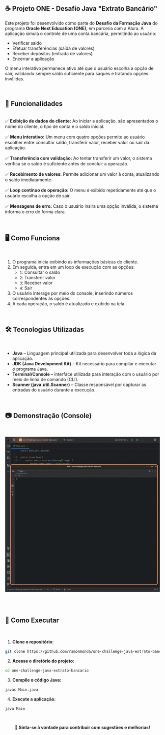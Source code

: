 ## ☕ Projeto ONE - Desafio Java "Extrato Bancário"

Este projeto foi desenvolvido como parte do **Desafio da Formação Java** do programa **Oracle Next Education (ONE)**, em parceria com a Alura. A aplicação simula o controle de uma conta bancária, permitindo ao usuário:

- Verificar saldo
- Efetuar transferências (saída de valores)
- Receber depósitos (entrada de valores)
- Encerrar a aplicação

O menu interativo permanece ativo até que o usuário escolha a opção de sair, validando sempre saldo suficiente para saques e tratando opções inválidas.

<br>

## 🚀 Funcionalidades

<br>
✅ <strong>Exibição de dados do cliente:</strong> Ao iniciar a aplicação, são apresentados o nome do cliente, o tipo de conta e o saldo inicial.<br><br>
✅ <strong>Menu interativo:</strong> Um menu com quatro opções permite ao usuário escolher entre consultar saldo, transferir valor, receber valor ou sair da aplicação.<br><br>
✅ <strong>Transferência com validação:</strong> Ao tentar transferir um valor, o sistema verifica se o saldo é suficiente antes de concluir a operação.<br><br>
✅ <strong>Recebimento de valores:</strong> Permite adicionar um valor à conta, atualizando o saldo imediatamente.<br><br>
✅ <strong>Loop contínuo de operação:</strong> O menu é exibido repetidamente até que o usuário escolha a opção de sair.<br><br>
✅ <strong>Mensagens de erro:</strong> Caso o usuário insira uma opção inválida, o sistema informa o erro de forma clara.<br><br>
<br>

## 🖥️ Como Funciona

<br>

1. O programa inicia exibindo as informações básicas do cliente.
2. Em seguida, entra em um loop de execução com as opções:
    - `1`: Consultar o saldo
    - `2`: Transferir valor
    - `3`: Receber valor
    - `4`: Sair
3. O usuário interage por meio do console, inserindo números correspondentes às opções.
4. A cada operação, o saldo é atualizado e exibido na tela.

<br>

## 🛠️ Tecnologias Utilizadas

<br>

- **Java** – Linguagem principal utilizada para desenvolver toda a lógica da aplicação.
- **JDK (Java Development Kit)** – Kit necessário para compilar e executar o programa Java.
- **Terminal/Console** – Interface utilizada para interação com o usuário por meio de linha de comando (CLI).
- **Scanner (java.util.Scanner)** – Classe responsável por capturar as entradas do usuário durante a execução.

<br>

## 📷 Demonstração (Console)

<br>
<p align="center"><img src="/assets/demonstracao-app-java-extrato-bancario.gif" alt="GIF Demonstrativo da Aplicação" style="max-width: 100%; height: auto;"></p>
<br><br>

## 🔗 Como Executar

<br>

1. **Clone o repositório:**

```bash
git clone https://github.com/ramonmonda/one-challenge-java-extrato-bancario
```

2. **Acesse o diretório do projeto:**

```bash
cd one-challenge-java-extrato-bancario
```

3. **Compile o código Java:**

```bash
javac Main.java
```

4. **Execute a aplicação:**

```bash
java Main
```

<br>

<p align="center">
    <strong>📢 Sinta-se à vontade para contribuir com sugestões e melhorias!</strong><br><br>
</p>

